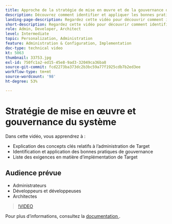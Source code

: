 ```yaml
---
title: Approche de la stratégie de mise en œuvre et de la gouvernance du système
description: Découvrez comment identifier et appliquer les bonnes pratiques de gouvernance et répertorier les exigences en matière d’implémentation de Target.
landing-page-description: Regardez cette vidéo pour découvrir comment identifier et appliquer les bonnes pratiques de gouvernance et répertorier les exigences en matière de mise en œuvre de Target.
short-description: Regardez cette vidéo pour découvrir comment identifier et appliquer les bonnes pratiques de gouvernance et répertorier les exigences en matière de mise en œuvre de Target.
role: Admin, Developer, Architect
level: Intermediate
topic: Personalization, Administration
feature: Administration & Configuration, Implementation
doc-type: technical video
kt: 5063
thumbnail: 33753.jpg
exl-id: 750fc1a2-ed15-45e8-9ad3-32049ca36ba8
source-git-commit: fcd2273ba373dc2b3bc59a77f1925cdb7b2ed3ee
workflow-type: tm+mt
source-wordcount: '98'
ht-degree: 53%

---
```


# Stratégie de mise en œuvre et gouvernance du système

Dans cette vidéo, vous apprendrez à :

* Explication des concepts clés relatifs à l’administration de Target
* Identification et application des bonnes pratiques de gouvernance
* Liste des exigences en matière d’implémentation de Target

## Audience prévue

* Administrateurs
* Développeurs et développeuses
* Architectes

>[!VIDEO](https://video.tv.adobe.com/v/33753/?quality=12)

Pour plus d’informations, consultez la [ documentation ](https://experienceleague.adobe.com/docs/target/using/administer/administrating-target.html?lang=fr).
